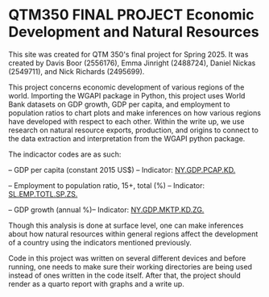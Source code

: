 # QTM350 FINAL PROJECT Economic Development and Natural Resources

This site was created for QTM 350's final project for Spring 2025. It was created by Davis Boor (2556176), Emma Jinright (2488724), Daniel Nickas (2549711), and Nick Richards (2495699).

This project concerns economic development of various regions of the world. Importing the WGAPI package in Python, this project uses World Bank datasets on GDP growth, GDP per capita, and employment to population ratios to chart plots and make inferences on how various regions have developed with respect to each other. Within the write up, we use research on natural resource exports, production, and origins to connect to the data extraction and interpretation from the WGAPI python package. 

The indicactor codes are as such:

– GDP per capita (constant 2015 US$) – Indicator: [NY.GDP.PCAP.KD.](https://data.worldbank.org/indicator/NY.GDP.PCAP.KD.)

– Employment to population ratio, 15+, total (%) – Indicator: [SL.EMP.TOTL.SP.ZS.](https://data.worldbank.org/indicator/SL.EMP.TOTL.SP.ZS.) 

– GDP growth (annual %)– Indicator: [NY.GDP.MKTP.KD.ZG.](https://data.worldbank.org/indicator/NY.GDP.MKTP.KD.ZG.)

Though this analysis is done at surface level, one can make inferences about how natural resources within general regions affect the development of a country using the indicators mentioned previously. 

Code in this project was written on several different devices and before running, one needs to make sure their working directories are being used instead of ones written in the code itself. After that, the project should render as a quarto report with graphs and a write up.

